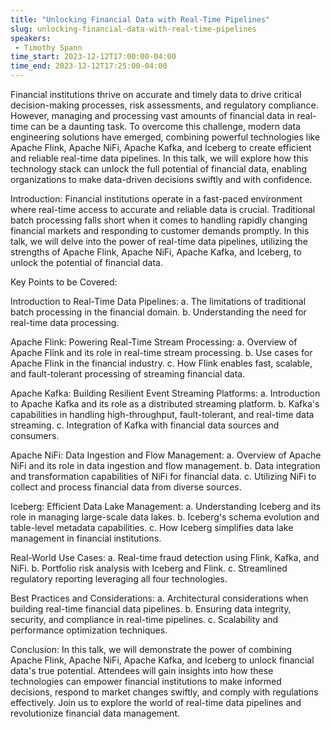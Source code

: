 ```yaml
---
title: "Unlocking Financial Data with Real-Time Pipelines"
slug: unlocking-financial-data-with-real-time-pipelines
speakers:
 - Timothy Spann
time_start: 2023-12-12T17:00:00-04:00
time_end: 2023-12-12T17:25:00-04:00
---
```


Financial institutions thrive on accurate and timely data to drive critical decision-making processes, risk assessments, and regulatory compliance. However, managing and processing vast amounts of financial data in real-time can be a daunting task. To overcome this challenge, modern data engineering solutions have emerged, combining powerful technologies like Apache Flink, Apache NiFi, Apache Kafka, and Iceberg to create efficient and reliable real-time data pipelines. In this talk, we will explore how this technology stack can unlock the full potential of financial data, enabling organizations to make data-driven decisions swiftly and with confidence.
 
 Introduction: Financial institutions operate in a fast-paced environment where real-time access to accurate and reliable data is crucial. Traditional batch processing falls short when it comes to handling rapidly changing financial markets and responding to customer demands promptly. In this talk, we will delve into the power of real-time data pipelines, utilizing the strengths of Apache Flink, Apache NiFi, Apache Kafka, and Iceberg, to unlock the potential of financial data.
 
 Key Points to be Covered:
 
 Introduction to Real-Time Data Pipelines: a. The limitations of traditional batch processing in the financial domain. b. Understanding the need for real-time data processing.
 
 Apache Flink: Powering Real-Time Stream Processing: a. Overview of Apache Flink and its role in real-time stream processing. b. Use cases for Apache Flink in the financial industry. c. How Flink enables fast, scalable, and fault-tolerant processing of streaming financial data.
 
 Apache Kafka: Building Resilient Event Streaming Platforms: a. Introduction to Apache Kafka and its role as a distributed streaming platform. b. Kafka's capabilities in handling high-throughput, fault-tolerant, and real-time data streaming. c. Integration of Kafka with financial data sources and consumers.
 
 Apache NiFi: Data Ingestion and Flow Management: a. Overview of Apache NiFi and its role in data ingestion and flow management. b. Data integration and transformation capabilities of NiFi for financial data. c. Utilizing NiFi to collect and process financial data from diverse sources.
 
 Iceberg: Efficient Data Lake Management: a. Understanding Iceberg and its role in managing large-scale data lakes. b. Iceberg's schema evolution and table-level metadata capabilities. c. How Iceberg simplifies data lake management in financial institutions.
 
 Real-World Use Cases: a. Real-time fraud detection using Flink, Kafka, and NiFi. b. Portfolio risk analysis with Iceberg and Flink. c. Streamlined regulatory reporting leveraging all four technologies.
 
 Best Practices and Considerations: a. Architectural considerations when building real-time financial data pipelines. b. Ensuring data integrity, security, and compliance in real-time pipelines. c. Scalability and performance optimization techniques.
 
 Conclusion: In this talk, we will demonstrate the power of combining Apache Flink, Apache NiFi, Apache Kafka, and Iceberg to unlock financial data's true potential. Attendees will gain insights into how these technologies can empower financial institutions to make informed decisions, respond to market changes swiftly, and comply with regulations effectively. Join us to explore the world of real-time data pipelines and revolutionize financial data management.